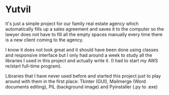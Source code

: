 # Yutvil

It's just a simple project for our family real estate agency
which automatically fills up a sales agreement and saves it to the computer 
so the lawyer does not have to fill all the empty spaces manually every time there is a new client coming to the agency. 

I know it does not look great and it should have been done using classes and responsive interface but 
I only had around a week to study all the libraries I used in this project and actually write it. (I had to start my AWS re/start full-time program).  

Libraries that I have never used before and started this project just to play around with them in the first place: 
Tkinter (GUI), Mailmerge (Word documents editing), PIL (background image) and Pyinstaller (.py to .exe)
